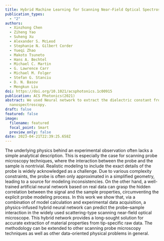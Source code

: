 ```yaml
---
title: Hybrid Machine Learning for Scanning Near-Field Optical Spectroscopy
publication_types:
  - "2"
authors:
  - Xinzhong Chen
  - Ziheng Yao
  - Suheng Xu
  - Alexander S. McLeod
  - Stephanie N. Gilbert Corder
  - Yueqi Zhao
  - Makoto Tsuneto
  - Hans A. Bechtel
  - Michael C. Martin
  - G. Lawrence Carr
  - Michael M. Folger
  - Stefan G. Stanciu
  - D. N. Basov
  - Mengkun Liu
doi: https://doi.org/10.1021/acsphotonics.1c00915
publication: ACS Photonics(2021)
abstract: We used Neural network to extract the dielectric constant from
  nanospectroscopy.
draft: false
featured: false
image:
  filename: featured
  focal_point: Smart
  preview_only: false
date: 2023-04-21T22:39:25.658Z
---
```

The underlying physics behind an experimental observation often lacks a simple analytical description. This is especially the case for scanning probe microscopy techniques, where the interaction between the probe and the sample is nontrivial. Realistic modeling to include the exact details of the probe is widely acknowledged as a challenge. Due to various complexity constraints, the probe is often only approximated in a simplified geometry, leading to a source for modeling inconsistencies. On the other hand, a well-trained artificial neural network based on real data can grasp the hidden correlation between the signal and the sample properties, circumventing the explicit probe modeling process. In this work we show that, via a combination of model calculation and experimental data acquisition, a physics-infused hybrid neural network can predict the probe–sample interaction in the widely used scattering-type scanning near-field optical microscope. This hybrid network provides a long-sought solution for accurate extraction of material properties from tip-specific raw data. The methodology can be extended to other scanning probe microscopy techniques as well as other data-oriented physical problems in general.